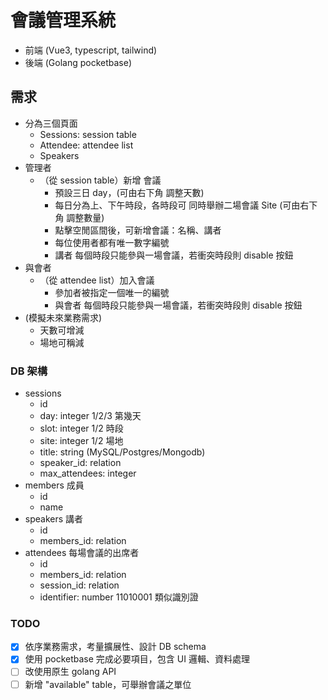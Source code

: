 # 會議管理系統

- 前端 (Vue3, typescript, tailwind)
- 後端 (Golang pocketbase)

## 需求

- 分為三個頁面
  - Sessions: session table
  - Attendee: attendee list
  - Speakers
- 管理者
  - （從 session table）新增 會議
    - 預設三日 day，(可由右下角 調整天數)
    - 每日分為上、下午時段，各時段可 同時舉辦二場會議 Site (可由右下角 調整數量)
    - 點擊空閒區間後，可新增會議：名稱、講者
    - 每位使用者都有唯一數字編號
    - 講者 每個時段只能參與一場會議，若衝突時段則 disable 按鈕
- 與會者
  - （從 attendee list）加入會議
    - 參加者被指定一個唯一的編號
    - 與會者 每個時段只能參與一場會議，若衝突時段則 disable 按鈕
- (模擬未來業務需求)
  - 天數可增減
  - 場地可稱減

### DB 架構

- sessions
  - id
  - day: integer 1/2/3 第幾天
  - slot: integer 1/2 時段
  - site: integer 1/2 場地
  - title: string (MySQL/Postgres/Mongodb)
  - speaker_id: relation
  - max_attendees: integer
- members 成員
  - id
  - name
- speakers 講者
  - id
  - members_id: relation
- attendees 每場會議的出席者
  - id
  - members_id: relation
  - session_id: relation
  - identifier: number 11010001 類似識別證

### TODO

- [x] 依序業務需求，考量擴展性、設計 DB schema
- [x] 使用 pocketbase 完成必要項目，包含 UI 邏輯、資料處理
- [ ] 改使用原生 golang API
- [ ] 新增 "available" table，可舉辦會議之單位
